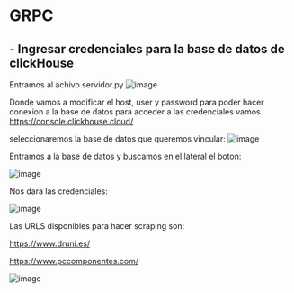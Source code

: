 # GRPC
## - Ingresar credenciales para la base de datos de clickHouse
Entramos al achivo servidor.py
![image](https://github.com/user-attachments/assets/42fc597b-70b5-47c0-9469-3d82e3592bcd)

Donde vamos a modificar el host, user y password para poder hacer conexion a la base de datos para acceder a las credenciales vamos https://console.clickhouse.cloud/ 

seleccionaremos la base de datos que queremos vincular:
![image](https://github.com/user-attachments/assets/90c421d1-f95b-4b4a-958c-d097944d62f5)

Entramos a la base de datos y buscamos en el lateral el boton:

![image](https://github.com/user-attachments/assets/471cab46-e05c-410c-bc33-717bf53ecd0e)

Nos dara las credenciales:

![image](https://github.com/user-attachments/assets/1914b705-a636-4af2-a6c2-1b316d1f4b2a)


Las URLS disponibles para hacer scraping son:

https://www.druni.es/

https://www.pccomponentes.com/

![image](https://github.com/user-attachments/assets/64581e89-e935-46c0-8645-f69ac550b691)

